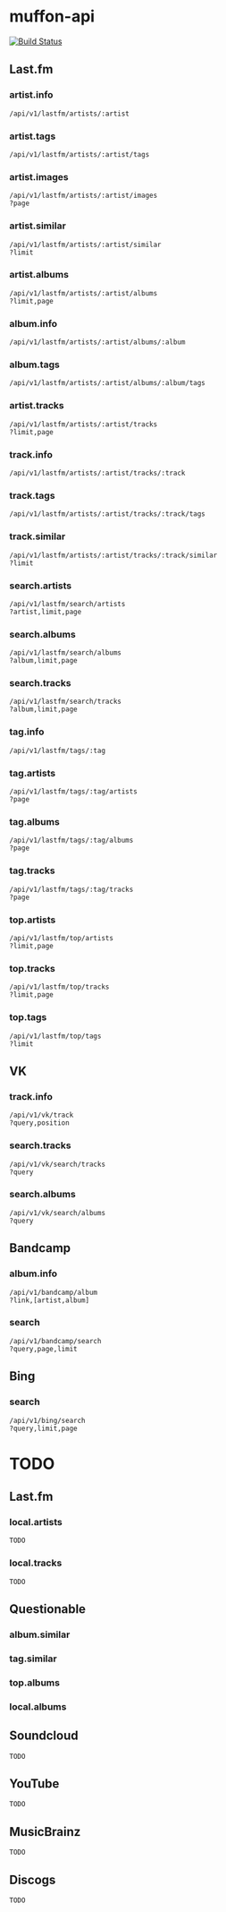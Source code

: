 # muffon-api

[![Build Status](https://travis-ci.org/staniel359/muffon-api.svg?branch=main)](https://travis-ci.org/staniel359/muffon-api)

## Last.fm

### artist.info

    /api/v1/lastfm/artists/:artist
    
### artist.tags
    
    /api/v1/lastfm/artists/:artist/tags
    
### artist.images

    /api/v1/lastfm/artists/:artist/images
    ?page
    
### artist.similar

    /api/v1/lastfm/artists/:artist/similar
    ?limit

### artist.albums
    
    /api/v1/lastfm/artists/:artist/albums
    ?limit,page

### album.info
    
    /api/v1/lastfm/artists/:artist/albums/:album
    
### album.tags

    /api/v1/lastfm/artists/:artist/albums/:album/tags
    
### artist.tracks
    
    /api/v1/lastfm/artists/:artist/tracks
    ?limit,page
    
### track.info
    
    /api/v1/lastfm/artists/:artist/tracks/:track
    
### track.tags
    
    /api/v1/lastfm/artists/:artist/tracks/:track/tags

### track.similar

    /api/v1/lastfm/artists/:artist/tracks/:track/similar
    ?limit
    
### search.artists

    /api/v1/lastfm/search/artists
    ?artist,limit,page
    
### search.albums

    /api/v1/lastfm/search/albums
    ?album,limit,page
    
### search.tracks

    /api/v1/lastfm/search/tracks
    ?album,limit,page
    
### tag.info

    /api/v1/lastfm/tags/:tag
    
### tag.artists

    /api/v1/lastfm/tags/:tag/artists
    ?page
    
### tag.albums

    /api/v1/lastfm/tags/:tag/albums
    ?page
    
### tag.tracks

    /api/v1/lastfm/tags/:tag/tracks
    ?page

### top.artists

    /api/v1/lastfm/top/artists
    ?limit,page

### top.tracks

    /api/v1/lastfm/top/tracks
    ?limit,page

### top.tags

    /api/v1/lastfm/top/tags
    ?limit

## VK

### track.info

    /api/v1/vk/track
    ?query,position

### search.tracks

    /api/v1/vk/search/tracks
    ?query

### search.albums

    /api/v1/vk/search/albums
    ?query

## Bandcamp

### album.info

    /api/v1/bandcamp/album
    ?link,[artist,album]

### search

    /api/v1/bandcamp/search
    ?query,page,limit

## Bing

### search

    /api/v1/bing/search
    ?query,limit,page

# TODO

## Last.fm

### local.artists

    TODO

### local.tracks

    TODO

## Questionable

### album.similar

### tag.similar

### top.albums

### local.albums

## Soundcloud

    TODO

## YouTube

    TODO

## MusicBrainz

    TODO

## Discogs

    TODO
